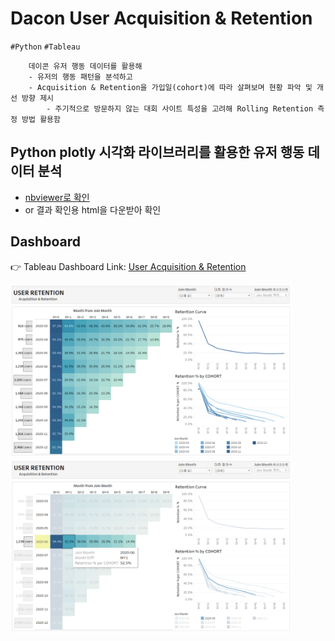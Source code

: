# Dacon User Acquisition & Retention
`#Python` `#Tableau` 
```
	데이콘 유저 행동 데이터를 활용해
	- 유저의 행동 패턴을 분석하고
	- Acquisition & Retention을 가입일(cohort)에 따라 살펴보며 현황 파악 및 개선 방향 제시
		- 주기적으로 방문하지 않는 대회 사이트 특성을 고려해 Rolling Retention 측정 방법 활용함
```

##  Python plotly 시각화 라이브러리를 활용한 유저 행동 데이터 분석
- [nbviewer로 확인](https://nbviewer.jupyter.org/gist/ssujeong/236869d629b403217677ae91888cc69f)
- or 결과 확인용 html을 다운받아 확인


## Dashboard
:point_right: Tableau Dashboard Link: [User Acquisition & Retention](https://public.tableau.com/app/profile/.52832678/viz/UserRetention_16249748567350/1)

<img src="./image/Dashboard.PNG" width="450">
<img src="./image/Dashboard with highlight.PNG" width="450">


